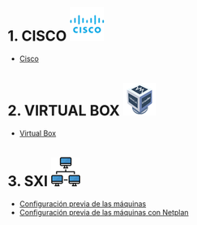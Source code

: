 # 1. CISCO ![Cisco](./_img/cisco.png)
- [Cisco](./cisco/cisco.md)

# 2. VIRTUAL BOX ![Virtual Box](./_img/virtualBox.png)
- [Virtual Box](./virtualBox/virtualBox.md)

# 3. SXI ![Redes](./_img/previousConf.png)
- [Configuración previa de las máquinas](./SXI/previousConf.md)
- [Configuración previa de las máquinas con Netplan](./SXI/previousConfNetplan.md)